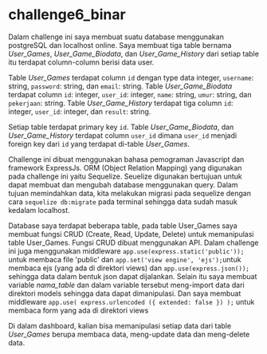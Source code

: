 # challenge6_binar


Dalam challenge ini saya membuat suatu database menggunakan postgreSQL dan localhost online.
Saya membuat tiga table bernama *User_Games*, *User_Game_Biodata*, dan *User_Game_History* dari setiap table itu terdapat column-column berisi data user.


Table *User_Games* terdapat column `id` dengan type data integer, `username`: string, `password`: string, dan `email`: string. 
Table *User_Game_Biodata* terdapat column `id`: integer, `user_id`: integer, `name`: string, `umur`: string, dan `pekerjaan`: string. 
Table *User_Game_History* terdapat tiga column `id`: integer, `user_id`: integer, dan `result`: string.


Setiap table terdapat primary key `id`.
Table *User_Game_Biodata*, dan *User_Game_History* terdapat column `user_id` dimana `user_id` menjadi foreign key dari `id` yang terdapat di-table *User_Games*.


Challenge ini dibuat menggunakan bahasa pemograman Javascript dan framework ExpressJs. ORM (Object Relation Mapping) yang digunakan pada challenge ini yaitu Sequelize.
Seuelize digunakan bertujuan untuk dapat membuat dan mengubah database menggunakan query. Dalam tujuan memindahkan data, kita melakukan migrasi pada sequelize
dengan cara `sequelize db:migrate` pada terminal sehingga data sudah masuk kedalam localhost.


Database saya terdapat beberapa table, pada table User_Games saya membuat fungsi CRUD (Create, Read, Update, Delete) untuk memanipulasi table User_Games. Fungsi CRUD
dibuat menggunakan API. Dalam challenge ini juga menggunakan middleware `app.use(express.static('public'));` untuk membaca file 'public' dan `app.set('view engine', 'ejs');`untuk membaca ejs (yang ada di direktori views) dan `app.use(express.json());` sehingga data dalam bentuk json dapat dijalankan. Selain itu saya membuat variable
*nama_table* dan dalam variable tersebut meng-import data dari direktori models sehingga data dapat dimanipulasi. Dan saya membuat middleware
`app.use( express.urlencoded ({ extended: false }) );` untuk membaca form yang ada di direktori views


Di dalam dashboard, kalian bisa memanipulasi setiap data dari table *User_Games* berupa membaca data, meng-update data dan meng-delete data.
